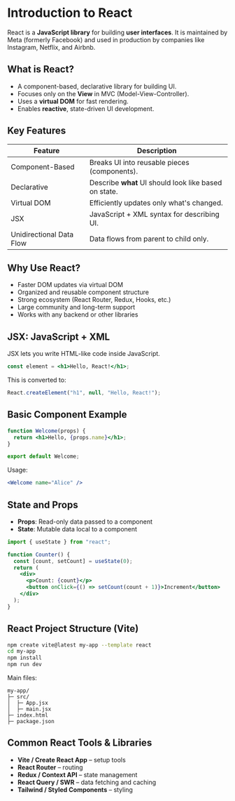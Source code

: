 # Introduction to React

React is a **JavaScript library** for building **user interfaces**. It is maintained by Meta (formerly Facebook) and used in production by companies like Instagram, Netflix, and Airbnb.

## What is React?

- A component-based, declarative library for building UI.
- Focuses only on the **View** in MVC (Model-View-Controller).
- Uses a **virtual DOM** for fast rendering.
- Enables **reactive**, state-driven UI development.

## Key Features

| Feature           | Description |
|------------------|-------------|
| Component-Based  | Breaks UI into reusable pieces (components). |
| Declarative      | Describe **what** UI should look like based on state. |
| Virtual DOM      | Efficiently updates only what's changed. |
| JSX              | JavaScript + XML syntax for describing UI. |
| Unidirectional Data Flow | Data flows from parent to child only. |

## Why Use React?

- Faster DOM updates via virtual DOM
- Organized and reusable component structure
- Strong ecosystem (React Router, Redux, Hooks, etc.)
- Large community and long-term support
- Works with any backend or other libraries

## JSX: JavaScript + XML

JSX lets you write HTML-like code inside JavaScript.

```jsx
const element = <h1>Hello, React!</h1>;
````

This is converted to:

```js
React.createElement("h1", null, "Hello, React!");
```

## Basic Component Example

```jsx
function Welcome(props) {
  return <h1>Hello, {props.name}</h1>;
}

export default Welcome;
```

Usage:

```jsx
<Welcome name="Alice" />
```

## State and Props

* **Props**: Read-only data passed to a component
* **State**: Mutable data local to a component

```jsx
import { useState } from "react";

function Counter() {
  const [count, setCount] = useState(0);
  return (
    <div>
      <p>Count: {count}</p>
      <button onClick={() => setCount(count + 1)}>Increment</button>
    </div>
  );
}
```

## React Project Structure (Vite)

```bash
npm create vite@latest my-app --template react
cd my-app
npm install
npm run dev
```

Main files:

```
my-app/
├─ src/
│  ├─ App.jsx
│  ├─ main.jsx
├─ index.html
├─ package.json
```

## Common React Tools & Libraries

* **Vite / Create React App** – setup tools
* **React Router** – routing
* **Redux / Context API** – state management
* **React Query / SWR** – data fetching and caching
* **Tailwind / Styled Components** – styling
